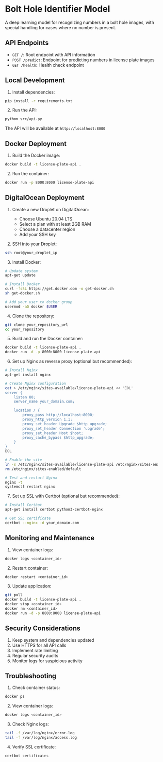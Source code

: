 # Bolt Hole Identifier Model

A deep learning model for recognizing numbers in a bolt hole images, with special handling for cases where no number is present.

## API Endpoints

- `GET /`: Root endpoint with API information
- `POST /predict`: Endpoint for predicting numbers in license plate images
- `GET /health`: Health check endpoint

## Local Development

1. Install dependencies:
```bash
pip install -r requirements.txt
```

2. Run the API:
```bash
python src/api.py
```

The API will be available at `http://localhost:8000`

## Docker Deployment

1. Build the Docker image:
```bash
docker build -t license-plate-api .
```

2. Run the container:
```bash
docker run -p 8000:8000 license-plate-api
```

## DigitalOcean Deployment

1. Create a new Droplet on DigitalOcean:
   - Choose Ubuntu 20.04 LTS
   - Select a plan with at least 2GB RAM
   - Choose a datacenter region
   - Add your SSH key

2. SSH into your Droplet:
```bash
ssh root@your_droplet_ip
```

3. Install Docker:
```bash
# Update system
apt-get update

# Install Docker
curl -fsSL https://get.docker.com -o get-docker.sh
sh get-docker.sh

# Add your user to docker group
usermod -aG docker $USER
```

4. Clone the repository:
```bash
git clone your_repository_url
cd your_repository
```

5. Build and run the Docker container:
```bash
docker build -t license-plate-api .
docker run -d -p 8000:8000 license-plate-api
```

6. Set up Nginx as reverse proxy (optional but recommended):
```bash
# Install Nginx
apt-get install nginx

# Create Nginx configuration
cat > /etc/nginx/sites-available/license-plate-api << 'EOL'
server {
    listen 80;
    server_name your_domain.com;

    location / {
        proxy_pass http://localhost:8000;
        proxy_http_version 1.1;
        proxy_set_header Upgrade $http_upgrade;
        proxy_set_header Connection 'upgrade';
        proxy_set_header Host $host;
        proxy_cache_bypass $http_upgrade;
    }
}
EOL

# Enable the site
ln -s /etc/nginx/sites-available/license-plate-api /etc/nginx/sites-enabled/
rm /etc/nginx/sites-enabled/default

# Test and restart Nginx
nginx -t
systemctl restart nginx
```

7. Set up SSL with Certbot (optional but recommended):
```bash
# Install Certbot
apt-get install certbot python3-certbot-nginx

# Get SSL certificate
certbot --nginx -d your_domain.com
```

## Monitoring and Maintenance

1. View container logs:
```bash
docker logs <container_id>
```

2. Restart container:
```bash
docker restart <container_id>
```

3. Update application:
```bash
git pull
docker build -t license-plate-api .
docker stop <container_id>
docker rm <container_id>
docker run -d -p 8000:8000 license-plate-api
```

## Security Considerations

1. Keep system and dependencies updated
2. Use HTTPS for all API calls
3. Implement rate limiting
4. Regular security audits
5. Monitor logs for suspicious activity

## Troubleshooting

1. Check container status:
```bash
docker ps
```

2. View container logs:
```bash
docker logs <container_id>
```

3. Check Nginx logs:
```bash
tail -f /var/log/nginx/error.log
tail -f /var/log/nginx/access.log
```

4. Verify SSL certificate:
```bash
certbot certificates
```
